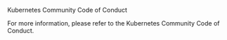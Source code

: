 Kubernetes Community Code of Conduct

For more information, please refer to the Kubernetes Community Code of Conduct.
